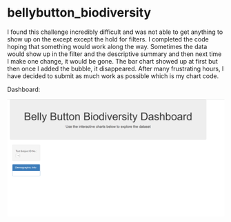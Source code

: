 # bellybutton_biodiversity

I found this challenge incredibly difficult and was not able to get anything to show up on the except except the hold for filters. I completed the code hoping that something would work along the way. Sometimes the data would show up in the filter and the descriptive summary and then next time I make one change, it would be gone. The bar chart showed up at first but then once I added the bubble, it disappeared. After many frustrating hours, I have decided to submit as much work as possible which is my chart code. 

Dashboard:

![Alt Text](https://github.com/lauren1478/bellybutton_biodiversity/blob/main/visual/BB.png)
